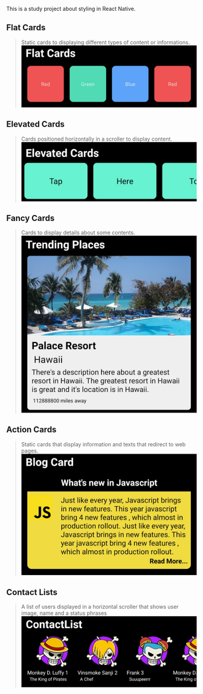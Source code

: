 This is a study project about styling in React Native.

## Flat Cards
>Static cards to displaying different types of content or informations.
![flat card](screenshots/FlatCards.jpeg)

## Elevated Cards
>Cards positioned horizontally in a scroller to display content.
![elevated card](screenshots/ElevatedCards.jpeg)

## Fancy Cards
>Cards to display details about some contents.
![fancy card](screenshots/TrendingPlaces.jpeg)

## Action Cards
>Static cards that display information and texts that redirect to web pages.
![blog card](screenshots/BlogCard.jpeg)

## Contact Lists
>A list of users displayed in a horizontal scroller that shows user image, name and a status phrases
![contact list](screenshots/ContatcList.jpeg)
